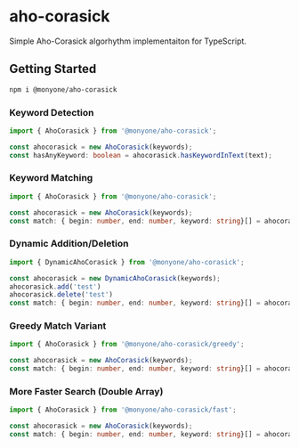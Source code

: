 # aho-corasick

Simple Aho-Corasick algorhythm implementaiton for TypeScript.

## Getting Started

```sh
npm i @monyone/aho-corasick
```

### Keyword Detection

```ts
import { AhoCorasick } from '@monyone/aho-corasick';

const ahocorasick = new AhoCorasick(keywords);
const hasAnyKeyword: boolean = ahocorasick.hasKeywordInText(text);
```

### Keyword Matching

```ts
import { AhoCorasick } from '@monyone/aho-corasick';

const ahocorasick = new AhoCorasick(keywords);
const match: { begin: number, end: number, keyword: string}[] = ahocorasick.matchInText(text);
```

### Dynamic Addition/Deletion

```ts
import { DynamicAhoCorasick } from '@monyone/aho-corasick';

const ahocorasick = new DynamicAhoCorasick(keywords);
ahocorasick.add('test')
ahocorasick.delete('test')
const match: { begin: number, end: number, keyword: string}[] = ahocorasick.matchInText(text);
```

### Greedy Match Variant
```ts
import { AhoCorasick } from '@monyone/aho-corasick/greedy';

const ahocorasick = new AhoCorasick(keywords);
const match: { begin: number, end: number, keyword: string}[] = ahocorasick.matchInText(text);
```


### More Faster Search (Double Array)

```ts
import { AhoCorasick } from '@monyone/aho-corasick/fast';

const ahocorasick = new AhoCorasick(keywords);
const match: { begin: number, end: number, keyword: string}[] = ahocorasick.matchInText(text);
```


